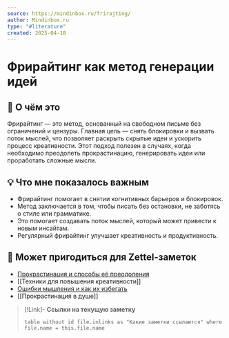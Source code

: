 ```yaml
---
source: https://mindinbox.ru/frirajting/
author: Mindinbox.ru
type: "#literature"
created: 2025-04-18
---
```


# Фрирайтинг как метод генерации идей

## 📘 О чём это

Фрирайтинг — это метод, основанный на свободном письме без ограничений и цензуры. Главная цель — снять блокировки и вызвать поток мыслей, что позволяет раскрыть скрытые идеи и ускорить процесс креативности. Этот подход полезен в случаях, когда необходимо преодолеть прокрастинацию, генерировать идеи или проработать сложные мысли.

## 💡 Что мне показалось важным

- Фрирайтинг помогает в снятии когнитивных барьеров и блокировок.
- Метод заключается в том, чтобы писать без остановки, не заботясь о стиле или грамматике.
- Это помогает создавать поток мыслей, который может привести к новым инсайтам.
- Регулярный фрирайтинг улучшает креативность и продуктивность.

## 🔗 Может пригодиться для Zettel-заметок

- [Прокрастинация и способы её преодоления](https://mindinbox.ru/skrytaya-prokrastinaciya/)
- [[Техники для повышения креативности]]
- [Ошибки мышления и как их избегать](https://mindinbox.ru/kognitivnye-iskazheniya/)
- [[Прокрастинация в душе]]


> [!Link]-  **Ссылки на текущую заметку**
> ``` dataview
> table without id file.inlinks as "Какие заметки ссылаются" where file.name = this.file.name 
> ```